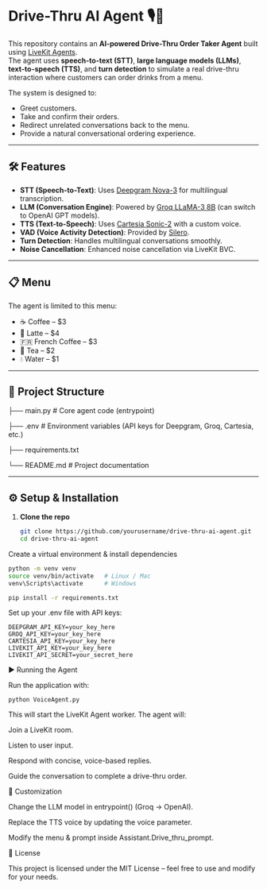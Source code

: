 # Drive-Thru AI Agent 🎙️🍵  

This repository contains an **AI-powered Drive-Thru Order Taker Agent** built using [LiveKit Agents](https://docs.livekit.io/agents/).  
The agent uses **speech-to-text (STT)**, **large language models (LLMs)**, **text-to-speech (TTS)**, and **turn detection** to simulate a real drive-thru interaction where customers can order drinks from a menu.  

The system is designed to:  
- Greet customers.  
- Take and confirm their orders.  
- Redirect unrelated conversations back to the menu.  
- Provide a natural conversational ordering experience.  

---

## 🛠️ Features  

- **STT (Speech-to-Text)**: Uses [Deepgram Nova-3](https://deepgram.com/) for multilingual transcription.  
- **LLM (Conversation Engine)**: Powered by [Groq LLaMA-3 8B](https://groq.com/) (can switch to OpenAI GPT models).  
- **TTS (Text-to-Speech)**: Uses [Cartesia Sonic-2](https://cartesia.ai/) with a custom voice.  
- **VAD (Voice Activity Detection)**: Provided by [Silero](https://github.com/snakers4/silero-vad).  
- **Turn Detection**: Handles multilingual conversations smoothly.  
- **Noise Cancellation**: Enhanced noise cancellation via LiveKit BVC.  

---

## 📋 Menu  

The agent is limited to this menu:  

- ☕ Coffee – $3  
- 🥛 Latte – $4  
- 🇫🇷 French Coffee – $3  
- 🍵 Tea – $2  
- 💧 Water – $1  

---


## 📂 Project Structure  
├── main.py # Core agent code (entrypoint)

├── .env # Environment variables (API keys for Deepgram, Groq, Cartesia, etc.)

├── requirements.txt

└── README.md # Project documentation


---

## ⚙️ Setup & Installation  

1. **Clone the repo**  
   ```bash
   git clone https://github.com/yourusername/drive-thru-ai-agent.git
   cd drive-thru-ai-agent
   
Create a virtual environment & install dependencies
```bash
python -m venv venv
source venv/bin/activate   # Linux / Mac
venv\Scripts\activate      # Windows

pip install -r requirements.txt
```

Set up your .env file with API keys:
```
DEEPGRAM_API_KEY=your_key_here
GROQ_API_KEY=your_key_here
CARTESIA_API_KEY=your_key_here
LIVEKIT_API_KEY=your_key_here
LIVEKIT_API_SECRET=your_secret_here
```

▶️ Running the Agent

Run the application with:
```
python VoiceAgent.py
```

This will start the LiveKit Agent worker. The agent will:

Join a LiveKit room.

Listen to user input.

Respond with concise, voice-based replies.

Guide the conversation to complete a drive-thru order.

🚀 Customization

Change the LLM model in entrypoint() (Groq → OpenAI).

Replace the TTS voice by updating the voice parameter.

Modify the menu & prompt inside Assistant.Drive_thru_prompt.

📜 License

This project is licensed under the MIT License – feel free to use and modify for your needs.






